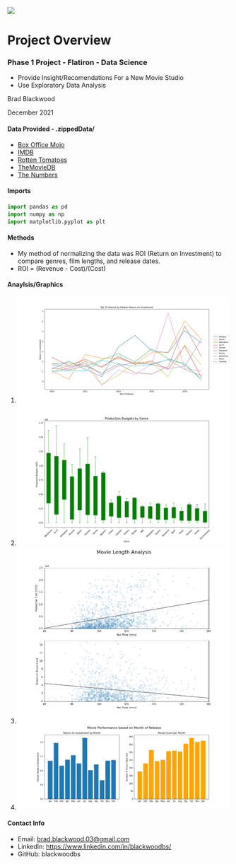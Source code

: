 ![](https://clipartix.com/wp-content/uploads/2016/04/Movie-film-strip-clipart.png)

# Project Overview
### Phase 1 Project - Flatiron - Data Science
* Provide Insight/Recomendations For a New Movie Studio
* Use Exploratory Data Analysis

Brad Blackwood

December 2021

#### Data Provided - .zippedData/
* [Box Office Mojo](https://www.boxofficemojo.com/)
* [IMDB](https://www.imdb.com/)
* [Rotten Tomatoes](https://www.rottentomatoes.com/)
* [TheMovieDB](https://www.themoviedb.org/)
* [The Numbers](https://www.the-numbers.com/)

#### Imports

``` python
import pandas as pd
import numpy as np
import matplotlib.pyplot as plt
```

#### Methods

* My method of normalizing the data was ROI (Return on Investment) to compare genres, film lengths, and release dates.
* ROI = (Revenue - Cost)/(Cost)

#### Anaylsis/Graphics

1. ![](Trending_Genres.png)
2. ![](Budgets.png)
3. ![](Run_time_fig.png)
4. ![](Release_Month_fig.png)

#### Contact Info
* Email: brad.blackwood.03@gmail.com
* LinkedIn: https://www.linkedin.com/in/blackwoodbs/
* GitHub: blackwoodbs